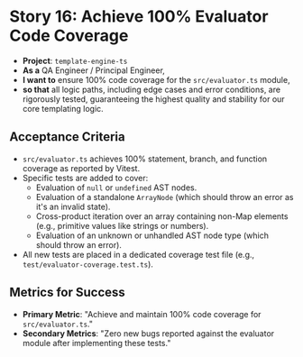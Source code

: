 # Story 16: Achieve 100% Evaluator Code Coverage

- **Project**: `template-engine-ts`
- **As a** QA Engineer / Principal Engineer,
- **I want to** ensure 100% code coverage for the `src/evaluator.ts` module,
- **so that** all logic paths, including edge cases and error conditions, are rigorously tested, guaranteeing the highest quality and stability for our core templating logic.

## Acceptance Criteria

- `src/evaluator.ts` achieves 100% statement, branch, and function coverage as reported by Vitest.
- Specific tests are added to cover:
  - Evaluation of `null` or `undefined` AST nodes.
  - Evaluation of a standalone `ArrayNode` (which should throw an error as it's an invalid state).
  - Cross-product iteration over an array containing non-Map elements (e.g., primitive values like strings or numbers).
  - Evaluation of an unknown or unhandled AST node type (which should throw an error).
- All new tests are placed in a dedicated coverage test file (e.g., `test/evaluator-coverage.test.ts`).

## Metrics for Success

- **Primary Metric**: "Achieve and maintain 100% code coverage for `src/evaluator.ts`."
- **Secondary Metrics**: "Zero new bugs reported against the evaluator module after implementing these tests."
